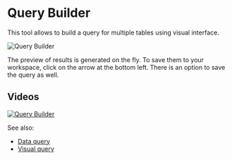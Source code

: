 <!-- TITLE: Query Builder -->
<!-- SUBTITLE: -->

# Query Builder

This tool allows to build a query for multiple tables using visual interface.

![Query Builder](query-builder.png "Query Builder")

The preview of results is generated on the fly. To save them to your workspace, click on the arrow at the bottom left.
There is an option to save the query as well.

## Videos

[![Query Builder](../uploads/youtube/query_builder.png "Open on Youtube")](https://www.youtube.com/watch?v=dKrCk38A1m8&t=1688s)

See also:

* [Data query](data-query.md)
* [Visual query](db-visual-query.md)
